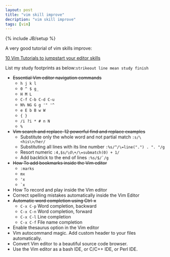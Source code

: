 ```yaml
---
layout: post
title: "vim skill improve"
decription: "vim skill improve"
tags: [vim]
---
```

{% include JB/setup %}

A very good tutorial of vim skills improve:

[10 Vim Tutorials to jumpstart your editor skills](http://www.thegeekstuff.com/2010/04/vim-editor-tutorial/)

List my study footprints as below:`strikeout line mean study finish`

* <del>Essential Vim editor navigation commands</del>
  * `h j k l`
  * `0 ^ $ g_`
  * `H M L`
  * `C-f C-b C-d C-u`
  * `N% NG G g '" '^`
  * `e E b B w W`
  * `{ }`
  * `/i ?i * # n N`
  * `%`
* <del>Vim search and replace-12 powerful find and replace examples</del>
  * Substitute only the whole word and not partial match `:s/\<his\>/her/`
  * Substituting all lines with its line number `:%s/^/\=line(".") . ". "/g`
  * Resort numeric `:4,$s/\d\+/\=submatch(0) + 1/`
  * Add backtick to the end of lines <code>:%s/$/`/g</code>
* <del>How To add bookmarks inside the Vim editor</del>
  * `:marks`
  * `mx`
  * `'x`
  * <code>`x</code>
* How To record and play inside the Vim editor
* Correct spelling mistakes automatically inside the Vim Editor
* <del>Automatic word completion using Ctrl-x</del>
  * `C-x C-p` Word completion, backward
  * `C-x C-n` Word completion, forward
  * `C-x C-l` Line completion
  * `C-x C-f` File name completion
* Enable thesaurus option in the Vim editor
* Vim autocommand magic. Add custom header to your files automatically.
* Convert Vim editor to a beautiful source code browser.
* Use the Vim editor as a bash IDE, or C/C++ IDE, or Perl IDE.

